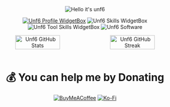 <div align = "center">

<img src="https://readme-typing-svg.demolab.com?font=Poppins&pause=1000&duration=4000&color=7600bc&center=true&width=435&repeat=false&lines=%22Hello+there!+%F0%9F%91%8B%F0%9F%8F%BB%22;%22I'm+unf6!%22;%22Welcome+to+my+profile!%22" alt="Hello it's unf6" />

<a href="https://github.com/unf6"><img src="https://github-widgetbox.vercel.app/api/profile?username=unf6&amp;theme=darkmode&amp;data=followers,repositories,stars,commits" alt="Unf6 Profile WidgetBox"></a>
<img src="https://github-widgetbox.vercel.app/api/skills?languages=js,ts,json,markdown,bash&amp;theme=darkmode" alt="Unf6 Skills WidgetBox">
<img src="https://github-widgetbox.vercel.app/api/skills?tools=npm,yarn,mongodb,nodejs,git&amp;theme=darkmode" alt="Unf6 Tool Skills WidgetBox">
<img src="https://github-widgetbox.vercel.app/api/skills?software=linux,windows&amp;theme=darkmode" alt="Unf6 Software">

<div style="display:flex;">
<img width="49%" src="https://github-readme-stats.vercel.app/api?username=unf6&show_icons=true&theme=dark&bg_color=161c1c&hide_border=true&icon_color=00ff99&title_color=00ff99&border_radius=16" alt="Unf6 GitHub Stats">
<span style="display:inline-block;width:2%"></span>
<img width="49%" src="https://streak-stats.demolab.com/?user=unf6&theme=dark&background=161c1c&hide_border=true&border_radius=16&ring=00ff99&fire=00ff99&currStreakLabel=00ff99" alt="Unf6 GitHub Streak">
</div>
<br>

# 💰 You can help me by Donating
[![BuyMeACoffee](https://img.shields.io/badge/Buy%20Me%20a%20Coffee-ffdd00?style=for-the-badge&logo=buy-me-a-coffee&logoColor=black)](https://buymeacoffee.com/https://www.buymeacoffee.com/ramawasloved) [![Ko-Fi](https://img.shields.io/badge/Ko--fi-F16061?style=for-the-badge&logo=ko-fi&logoColor=white)](https://ko-fi.com/ko-fi.com/ramawasloved)
